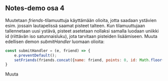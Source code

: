 ## Notes-demo osa 4

Muutetaan *friends*-tilamuuttuja käyttämään olioita, jotta saadaan ystävien esim. jossain lautapelissä saamat pisteet talteen. Kun tilamuuttujaan tallennetaan uusi ystävä, pisteet asetetaan nollaksi samalla luodaan uniikki id (riittävän iso satunnaisluku), jota tarvitaan pisteiden lisäämiseen. Muuta edellisen demon *submitHandler* luomaan olioita:

```jsx
const submitHandler = (e, friend) => {
    e.preventDefault();
    setFriends(friends.concat({name: friend, points: 0, id: Math.floor(Math.random()*1000000)}));
}
```

Muuta 